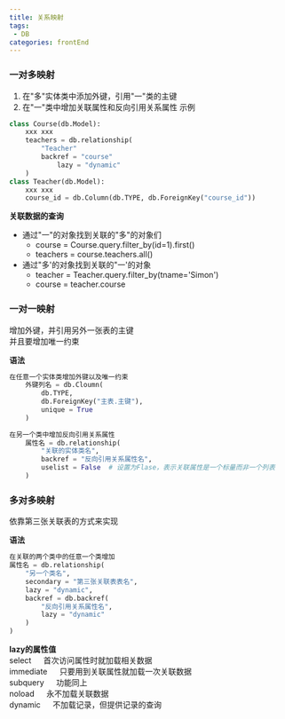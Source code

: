 ```yaml
---
title: 关系映射
tags: 
 - DB
categories: frontEnd
---
```


### 一对多映射
1. 在"多"实体类中添加外键，引用"一"类的主键
2. 在"一"类中增加关联属性和反向引用关系属性
示例
```python
class Course(db.Model):
    xxx xxx
    teachers = db.relationship(
        "Teacher"
        backref = "course"
            lazy = "dynamic"
    )
class Teacher(db.Model):
    xxx xxx
    course_id = db.Column(db.TYPE, db.ForeignKey("course_id"))
```

**关联数据的查询**  
* 通过"一"的对象找到关联的"多"的对象们
  * course = Course.query.filter_by(id=1).first()
  * teachers = course.teachers.all()
* 通过"多'的对象找到关联的"一'的对象
  * teacher = Teacher.query.filter_by(tname='Simon')
  * course = teacher.course
            
### 一对一映射
增加外键，并引用另外一张表的主键  
并且要增加唯一约束

**语法** 
```python
在任意一个实体类增加外键以及唯一约束
    外键列名 = db.Cloumn(
        db.TYPE,
        db.ForeignKey("主表.主键"),
        unique = True
    )
        
在另一个类中增加反向引用关系属性
    属性名 = db.relationship(
        "关联的实体类名",
        backref = "反向引用关系属性名",
        uselist = False  # 设置为Flase，表示关联属性是一个标量而非一个列表
    )
```

### 多对多映射
依靠第三张关联表的方式来实现

**语法**
```python
在关联的两个类中的任意一个类增加
属性名 = db.relationship(
    "另一个类名",
    secondary = "第三张关联表表名",
    lazy = "dynamic",
    backref = db.backref(
        "反向引用关系属性名",
        lazy = "dynamic"
    )
)
```
        
**lazy的属性值**  
select  &emsp;  首次访问属性时就加载相关数据  
immediate  &emsp;  只要用到关联属性就加载一次关联数据  
subquery  &emsp;  功能同上  
noload  &emsp;  永不加载关联数据  
dynamic  &emsp;  不加载记录，但提供记录的查询
            
